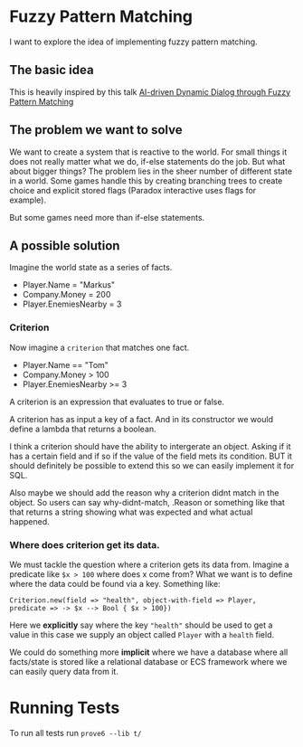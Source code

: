 # Fuzzy Pattern Matching

I want to explore the idea of implementing fuzzy pattern matching.

## The basic idea

This is heavily inspired by this talk [AI-driven Dynamic Dialog through Fuzzy Pattern Matching](https://www.youtube.com/watch?v=tAbBID3N64A&t)

## The problem we want to solve

We want to create a system that is reactive to the world. For small things it does not really matter what we do, if-else statements do the job. But what about bigger things? The problem lies in the sheer number of different state in a world. Some games handle this by creating branching trees to create choice and explicit stored flags (Paradox interactive uses flags for example).

But some games need more than if-else statements.

## A possible solution

Imagine the world state as a series of facts.

- Player.Name = "Markus"
- Company.Money = 200
- Player.EnemiesNearby = 3

### Criterion

Now imagine a `criterion` that matches one fact.

- Player.Name == "Tom"
- Company.Money > 100
- Player.EnemiesNearby >= 3

A criterion is an expression that evaluates to true or false.

A criterion has as input a key of a fact. And in its constructor we would define a lambda that returns a boolean.

I think a criterion should have the ability to intergerate an object. Asking if it has a certain field and if so if the value of the field mets its condition. BUT it should definitely be possible to extend this so we can easily implement it for SQL.

Also maybe we should add the reason why a criterion didnt match in the object. So users can say why-didnt-match, .Reason or something like that that returns a string showing what was expected and what actual happened.

### Where does criterion get its data.

We must tackle the question where a criterion gets its data from. Imagine a predicate like `$x > 100` where does x come from? What we want is to define where the data could be found via a key. Something like:

```
Criterion.new(field => "health", object-with-field => Player, predicate => -> $x --> Bool { $x > 100})
```

Here we **explicitly** say where the key `"health"` should be used to get a value in this case we supply an object called `Player` with a `health` field.

We could do something more **implicit** where we have a database where all facts/state is stored like a relational database or ECS framework where we can easily query data from it.

# Running Tests

To run all tests run `prove6 --lib t/`
